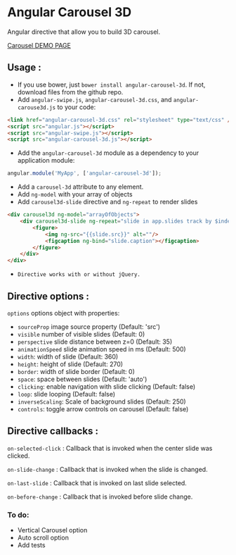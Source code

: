# Angular Carousel 3D

Angular directive that allow you to build 3D carousel.

[Carousel DEMO PAGE](http://vladimirbujanovic.com/angular-carousel-3d/demo/demo.html)

## Usage :

 - If you use bower, just `bower install angular-carousel-3d`. If not, download files from the github repo.
 - Add `angular-swipe.js`, `angular-carousel-3d.css`, and `angular-carouse3d.js` to your code:
```html
<link href="angular-carousel-3d.css" rel="stylesheet" type="text/css" />
<script src="angular.js"></script>
<script src="angular-swipe.js"></script>
<script src="angular-carousel-3d.js"></script>
```

 - Add the `angular-carousel-3d` module as a dependency to your application module:
```js
angular.module('MyApp', ['angular-carousel-3d']);
```

 - Add a `carousel-3d` attribute to any element.
 - Add `ng-model` with your array of objects
 - Add `carousel3d-slide` directive and `ng-repeat` to render slides
```html
<div carousel3d ng-model="arrayOfObjects">
    <div carousel3d-slide ng-repeat="slide in app.slides track by $index">
        <figure>
            <img ng-src="{{slide.src}}" alt=""/>
            <figcaption ng-bind="slide.caption"></figcaption>
        </figure>
    </div>
</div>
```
 - `Directive works with or without jQuery.`

## Directive options :
`options` options object with properties:
  - `sourceProp` image source property (Default: 'src')
  - `visible` number of visible slides (Default: 0)
  - `perspective` slide distance between z=0 (Default: 35)
  - `animationSpeed` slide animation speed in ms (Default: 500)
  - `width`: width of slide (Default: 360)
  - `height`: height of slide (Default: 270)
  - `border`: width of slide border (Default: 0)
  - `space`: space between slides (Default: 'auto')
  - `clicking`: enable navigation with slide clicking (Default: false)
  - `loop`: slide looping (Default: false)
  - `inverseScaling`: Scale of background slides (Default: 250)
  - `controls`: toggle arrow controls on carousel (Default: false)

## Directive callbacks :
`on-selected-click` : Callback that is invoked when the center slide was clicked.

`on-slide-change` : Callback that is invoked when the slide is changed.

`on-last-slide` : Callback that is invoked on last slide selected.

`on-before-change` : Callback that is invoked before slide change.


### To do:
- Vertical Carousel option
- Auto scroll option
- Add tests
